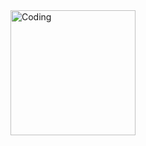

<img align="left" alt="Coding" width="200" src="https://github.com/user-attachments/assets/cfe3a28a-fdcc-48b6-b66d-c8aa49125bd9">



